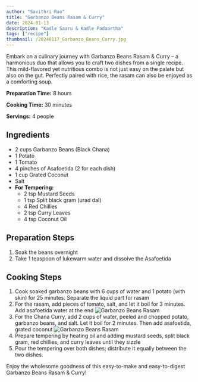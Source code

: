 ```yaml
---
author: "Savithri Rao"
title: "Garbanzo Beans Rasam & Curry"
date: 2024-01-13
description: "Kadle Saaru & Kadle Padaartha"
tags: ["recipe"]
thumbnail: /20240117_Garbanzo_Beans_Curry.jpg
---
```


Embark on a culinary journey with Garbanzo Beans Rasam & Curry – a harmonious duo that allows you to craft two dishes from a single recipe. This mild-flavored yet nutritious combo is not just easy on the palate but also on the gut. Perfectly paired with rice, the rasam can also be enjoyed as a comforting soup.

**Preparation Time:** 8 hours

**Cooking Time:** 30 minutes

**Servings:** 4 people

## Ingredients
- 2 cups Garbanzo Beans (Black Chana)
- 1 Potato
- 1 Tomato
- 4 pinches of Asafoetida (2 for each dish)
- 1 cup Grated Coconut
- Salt
- **For Tempering:**
  - 2 tsp Mustard Seeds
  - 1 tsp Split black gram (urad dal)
  - 4 Red Chillies
  - 2 tsp Curry Leaves
  - 4 tsp Coconut Oil

## Preparation Steps
1. Soak the beans overnight 
2. Take 1 teaspoon of lukewarm water and dissolve the Asafoetida 

## Cooking Steps
1. Cook soaked garbanzo beans with 6 cups of water and 1 potato (with skin) for 25 minutes. Separate the liquid part for rasam
2. For the rasam, add pieces of tomato, salt, and let it boil for 3 minutes. Add asafoetida water at the end
 ![Garbanzo Beans Rasam](/20240117_Garbanzo_Beans_Rasam.jpg)
3. For the Chana Curry, add 2 cups of water, peeled and chopped potato, garbanzo beans, and salt. Let it boil for 2 minutes. Then add asafoetida, grated coconut
![Garbanzo Beans Rasam](/20240117_Garbanzo_Beans_Curry.jpg)
4. Prepare tempering by heating oil and adding mustard seeds, split black gram, red chillies, and curry leaves until they sizzle
5. Pour the tempering over both dishes; distribute it equally between the two dishes.

Enjoy the wholesome goodness of this easy-to-make and easy-to-digest Garbanzo Beans Rasam & Curry!
